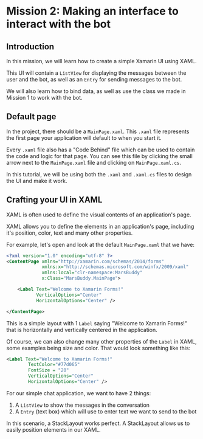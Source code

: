 # Mission 2: Making an interface to interact with the bot

## Introduction
In this mission, we will learn how to create a simple Xamarin UI using XAML.

This UI will contain a `ListView` for displaying the messages between the user and the bot, as well as an `Entry` for sending messages to the bot.

We will also learn how to bind data, as well as use the class we made in Mission 1 to work with the bot.

## Default page
In the project, there should be a `MainPage.xaml`. This `.xaml` file represents the first page your application will default to when you start it.

Every `.xaml` file also has a "Code Behind" file which can be used to contain the code and logic for that page. You can see this file by clicking the small arrow next to the `MainPage.xaml` file and clicking on `MainPage.xaml.cs`.

In this tutorial, we will be using both the `.xaml` and `.xaml.cs` files to design the UI and make it work.

## Crafting your UI in XAML
XAML is often used to define the visual contents of an application's page.

XAML allows you to define the elements in an application's page, including it's position, color, text and many other properties.

For example, let's open and look at the default `MainPage.xaml` that we have:

```xml
<?xml version="1.0" encoding="utf-8" ?>
<ContentPage xmlns="http://xamarin.com/schemas/2014/forms"
             xmlns:x="http://schemas.microsoft.com/winfx/2009/xaml"
             xmlns:local="clr-namespace:MarsBuddy"
             x:Class="MarsBuddy.MainPage">

	<Label Text="Welcome to Xamarin Forms!" 
           VerticalOptions="Center" 
           HorizontalOptions="Center" />

</ContentPage>
```

This is a simple layout with 1 `Label` saying "Welcome to Xamarin Forms!" that is horizontally and vertically centered in the application.

Of course, we can also change many other properties of the `Label` in XAML, some examples being size and color. That would look something like this:

```xml
<Label Text="Welcome to Xamarin Forms!" 
        TextColor="#77d065" 
        FontSize = "20"
        VerticalOptions="Center" 
        HorizontalOptions="Center" />
```

For our simple chat application, we want to have 2 things:
1. A `ListView` to show the messages in the conversation
2. A `Entry` (text box) which will use to enter text we want to send to the bot

In this scenario, a StackLayout works perfect. A StackLayout allows us to easily position elements in our XAML.